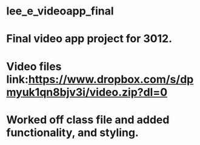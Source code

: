 # lee_e_videoapp_final
# Final video app project for 3012.
# Video files link:https://www.dropbox.com/s/dpmyuk1qn8bjv3i/video.zip?dl=0
# Worked off class file and added functionality, and styling. 
